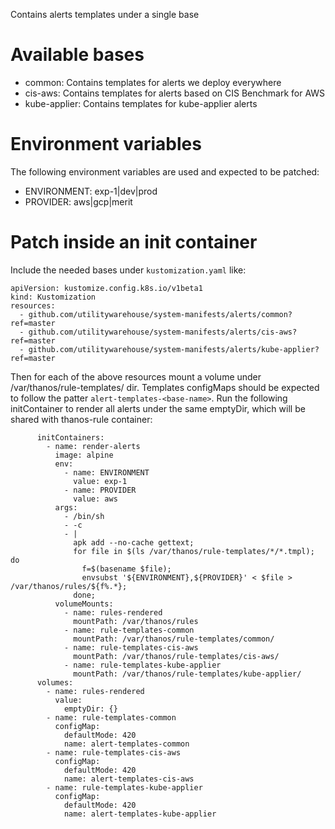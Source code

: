 Contains alerts templates under a single base

# Available bases

- common: Contains templates for alerts we deploy everywhere
- cis-aws: Contains templates for alerts based on CIS Benchmark for AWS
- kube-applier: Contains templates for kube-applier alerts

# Environment variables

The following environment variables are used and expected to be patched:
- ENVIRONMENT: exp-1|dev|prod
- PROVIDER: aws|gcp|merit

# Patch inside an init container

Include the needed bases under `kustomization.yaml` like:

```
apiVersion: kustomize.config.k8s.io/v1beta1
kind: Kustomization
resources:
  - github.com/utilitywarehouse/system-manifests/alerts/common?ref=master
  - github.com/utilitywarehouse/system-manifests/alerts/cis-aws?ref=master
  - github.com/utilitywarehouse/system-manifests/alerts/kube-applier?ref=master
```

Then for each of the above resources mount a volume under
/var/thanos/rule-templates/ dir. Templates configMaps should be expected to
follow the patter `alert-templates-<base-name>`.
Run the following initContainer to render all alerts under the same emptyDir,
which will be shared with thanos-rule container:

```
      initContainers:
        - name: render-alerts
          image: alpine
          env:
            - name: ENVIRONMENT
              value: exp-1
            - name: PROVIDER
              value: aws
          args:
            - /bin/sh
            - -c
            - |
              apk add --no-cache gettext;
              for file in $(ls /var/thanos/rule-templates/*/*.tmpl); do
                f=$(basename $file);
                envsubst '${ENVIRONMENT},${PROVIDER}' < $file > /var/thanos/rules/${f%.*};
              done;
          volumeMounts:
            - name: rules-rendered
              mountPath: /var/thanos/rules
            - name: rule-templates-common
              mountPath: /var/thanos/rule-templates/common/
            - name: rule-templates-cis-aws
              mountPath: /var/thanos/rule-templates/cis-aws/
            - name: rule-templates-kube-applier
              mountPath: /var/thanos/rule-templates/kube-applier/
      volumes:
        - name: rules-rendered
          value:
            emptyDir: {}
        - name: rule-templates-common
          configMap:
            defaultMode: 420
            name: alert-templates-common
        - name: rule-templates-cis-aws
          configMap:
            defaultMode: 420
            name: alert-templates-cis-aws
        - name: rule-templates-kube-applier
          configMap:
            defaultMode: 420
            name: alert-templates-kube-applier
```
